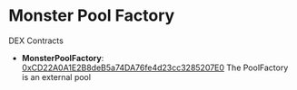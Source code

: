 # Monster Pool Factory

DEX Contracts

- **MonsterPoolFactory**: [0xCD22A0A1E2B8deB5a74DA76fe4d23cc3285207E0](https://testnet.bscscan.com/address/0xCD22A0A1E2B8deB5a74DA76fe4d23cc3285207E0#writeContract)
  The PoolFactory is an external pool
